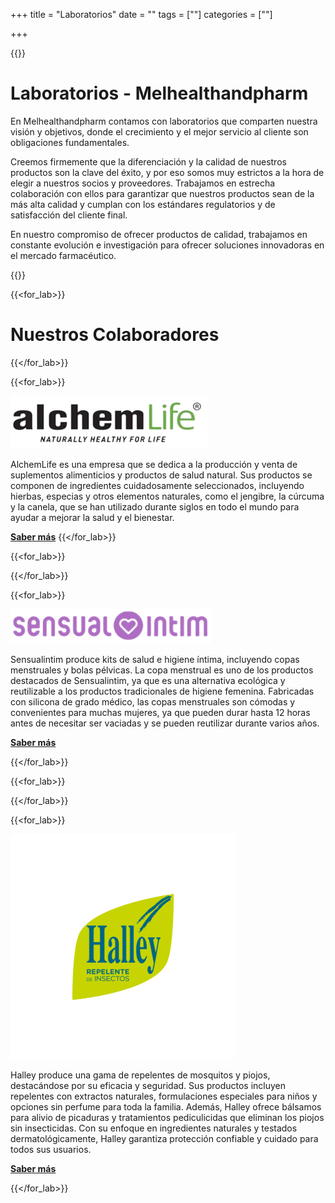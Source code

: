 +++
title = "Laboratorios"
date = ""
tags = [""]
categories = [""]

+++

{{<tex sty="'Lora', serif" size="1.2em">}}
# Laboratorios - Melhealthandpharm

En Melhealthandpharm contamos con laboratorios que comparten nuestra visión y objetivos, donde el crecimiento y el mejor servicio al cliente son obligaciones fundamentales.

Creemos firmemente que la diferenciación y la calidad de nuestros productos son la clave del éxito, y por eso somos muy estrictos a la hora de elegir a nuestros socios y proveedores. Trabajamos en estrecha colaboración con ellos para garantizar que nuestros productos sean de la más alta calidad y cumplan con los estándares regulatorios y de satisfacción del cliente final.

En nuestro compromiso de ofrecer productos de calidad, trabajamos en constante evolución e investigación para ofrecer soluciones innovadoras en el mercado farmacéutico.

{{</tex>}}


{{<for_lab>}}
 

# Nuestros Colaboradores




{{</for_lab>}}



{{<for_lab>}}

[![image](/img/clients/logoalch111.png)](https://www.alchemlife.es/)

   AlchemLife es una empresa que se dedica a la producción y venta de suplementos alimenticios y productos de salud natural. Sus productos se componen de ingredientes cuidadosamente seleccionados, incluyendo hierbas, especias y otros elementos naturales, como el jengibre, la cúrcuma y la canela, que se han utilizado durante siglos en todo el mundo para ayudar a mejorar la salud y el bienestar. 
   
   [**Saber más**](https://www.alchemlife.es/)
{{</for_lab>}}


{{<for_lab>}}


   

{{</for_lab>}}


{{<for_lab>}}

[![image](/img/clients/333(1).png)](https://sensualintim.com/)

  Sensualintim produce kits de salud e higiene íntima, incluyendo copas menstruales y bolas pélvicas. La copa menstrual es uno de los productos destacados de Sensualintim, ya que es una alternativa ecológica y reutilizable a los productos tradicionales de higiene femenina. Fabricadas con silicona de grado médico, las copas menstruales son cómodas y convenientes para muchas mujeres, ya que pueden durar hasta 12 horas antes de necesitar ser vaciadas y se pueden reutilizar durante varios años.

  [**Saber más**](https://sensualintim.com/)

  
{{</for_lab>}}
 
{{<for_lab>}}


   

{{</for_lab>}}


{{<for_lab>}}

[![image](/img/clients/halley_logo.png)](https://www.halleyrepelente.com/es)

  Halley produce una gama de repelentes de mosquitos y piojos, destacándose por su eficacia y seguridad. Sus productos incluyen repelentes con extractos naturales, formulaciones especiales para niños y opciones sin perfume para toda la familia. Además, Halley ofrece bálsamos para alivio de picaduras y tratamientos pediculicidas que eliminan los piojos sin insecticidas. Con su enfoque en ingredientes naturales y testados dermatológicamente, Halley garantiza protección confiable y cuidado para todos sus usuarios.

  [**Saber más**](https://www.halleyrepelente.com/es)

  
{{</for_lab>}}
 
